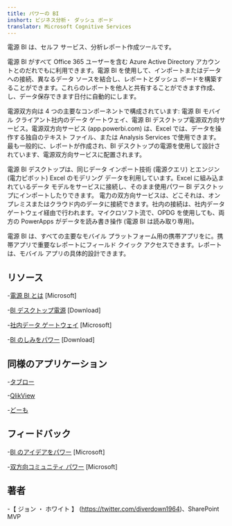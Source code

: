 ```yaml
---
title: パワーの BI
inshort: ビジネス分析・ ダッシュ ボード
translator: Microsoft Cognitive Services
---
```


電源 BI は、セルフ サービス、分析レポート作成ツールです。

電源 BI がすべて Office 365 ユーザーを含む Azure Active Directory アカウントとのだれでもに利用できます。電源 BI を使用して、インポートまたはデータへの接続、異なるデータ ソースを結合し、レポートとダッシュ ボードを構築することができます。これらのレポートを他人と共有することができます作成、し、データ保存できます日付に自動的にします。 

電源双方向は 4 つの主要なコンポーネントで構成されています: 電源 BI モバイル クライアント社内のデータ ゲートウェイ、電源 BI デスクトップ電源双方向サービス。電源双方向サービス (app.powerbi.com) は、Excel では、データを操作する独自のテキスト ファイル、または Analysis Services で使用できます。最も一般的に、レポートが作成され、BI デスクトップの電源を使用して設計されています、電源双方向サービスに配置されます。

電源 BI デスクトップは、同じデータ インポート技術 (電源クエリ) とエンジン (電力ピボット) Excel のモデリング データを利用しています。Excel に組み込まれているデータ モデルをサービスに接続し、そのまま使用パワー BI デスクトップにインポートしたりできます。
電力の双方向サービスは、どこそれは、オンプレミスまたはクラウド内のデータに接続できます。社内の接続は、社内データ ゲートウェイ経由で行われます。マイクロソフト流で、OPDG を使用しても、両方の PowerApps がデータを読み書き操作 (電源 BI は読み取り専用)。

電源 BI は、すべての主要なモバイル プラットフォーム用の携帯アプリをに。携帯アプリで重要なレポートにフィールド クイック アクセスできます。レポートは、モバイル アプリの具体的設計できます。


リソース
---------

-[電源 BI とは](https://powerbi.microsoft.com/en-us/)
\[Microsoft\]

-[BI デスクトップ電源](https://powerbi.microsoft.com/en-us/desktop/)
\[Download\]

-[社内データ ゲートウェイ](https://docs.microsoft.com/en-us/power-bi/service-gateway-onprem)
\[Microsoft\]

-[BI のしみをパワー](https://powerbi.microsoft.com/en-us/blog/)
\[Download\]

同様のアプリケーション
--------------------

-[タブロー](https://www.tableau.com/)

-[QlikView](http://global.qlik.com/)

-[どーも](https://www.domo.com/)

フィードバック
---------

-[BI のアイデアをパワー](https://ideas.powerbi.com/forums/265200-power-bi-ideas)
\[Microsoft\]

-[双方向コミュニティ パワー](http://community.powerbi.com/)
\[Microsoft\]

著者
---------

-【 ジョン ・ ホワイト 】 (https://twitter.com/diverdown1964)、SharePoint MVP

